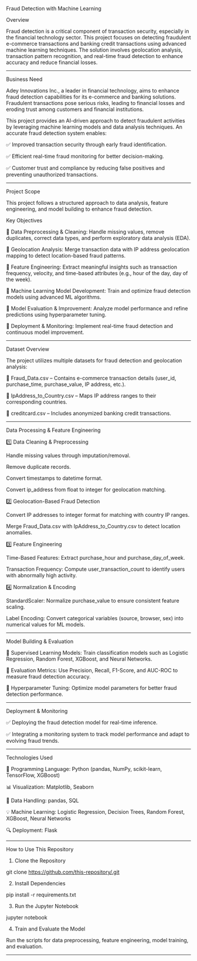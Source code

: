 Fraud Detection with Machine Learning

Overview

Fraud detection is a critical component of transaction security, especially in the financial technology sector. This project focuses on detecting fraudulent e-commerce transactions and banking credit transactions using advanced machine learning techniques. The solution involves geolocation analysis, transaction pattern recognition, and real-time fraud detection to enhance accuracy and reduce financial losses.


---

Business Need

Adey Innovations Inc., a leader in financial technology, aims to enhance fraud detection capabilities for its e-commerce and banking solutions. Fraudulent transactions pose serious risks, leading to financial losses and eroding trust among customers and financial institutions.

This project provides an AI-driven approach to detect fraudulent activities by leveraging machine learning models and data analysis techniques. An accurate fraud detection system enables:

✅ Improved transaction security through early fraud identification.

✅ Efficient real-time fraud monitoring for better decision-making.

✅ Customer trust and compliance by reducing false positives and preventing unauthorized transactions.


---

Project Scope

This project follows a structured approach to data analysis, feature engineering, and model building to enhance fraud detection.

Key Objectives

🔹 Data Preprocessing & Cleaning: Handle missing values, remove duplicates, correct data types, and perform exploratory data analysis (EDA).

🔹 Geolocation Analysis: Merge transaction data with IP address geolocation mapping to detect location-based fraud patterns.

🔹 Feature Engineering: Extract meaningful insights such as transaction frequency, velocity, and time-based attributes (e.g., hour of the day, day of the week).

🔹 Machine Learning Model Development: Train and optimize fraud detection models using advanced ML algorithms.

🔹 Model Evaluation & Improvement: Analyze model performance and refine predictions using hyperparameter tuning.

🔹 Deployment & Monitoring: Implement real-time fraud detection and continuous model improvement.


---

Dataset Overview

The project utilizes multiple datasets for fraud detection and geolocation analysis:

📌 Fraud_Data.csv – Contains e-commerce transaction details (user_id, purchase_time, purchase_value, IP address, etc.).

📌 IpAddress_to_Country.csv – Maps IP address ranges to their corresponding countries.

📌 creditcard.csv – Includes anonymized banking credit transactions.


---

Data Processing & Feature Engineering

1️⃣ Data Cleaning & Preprocessing

Handle missing values through imputation/removal.

Remove duplicate records.

Convert timestamps to datetime format.

Convert ip_address from float to integer for geolocation matching.


2️⃣ Geolocation-Based Fraud Detection

Convert IP addresses to integer format for matching with country IP ranges.

Merge Fraud_Data.csv with IpAddress_to_Country.csv to detect location anomalies.


3️⃣ Feature Engineering

Time-Based Features: Extract purchase_hour and purchase_day_of_week.

Transaction Frequency: Compute user_transaction_count to identify users with abnormally high activity.


4️⃣ Normalization & Encoding

StandardScaler: Normalize purchase_value to ensure consistent feature scaling.

Label Encoding: Convert categorical variables (source, browser, sex) into numerical values for ML models.



---

Model Building & Evaluation

🔹 Supervised Learning Models: Train classification models such as Logistic Regression, Random Forest, XGBoost, and Neural Networks.

🔹 Evaluation Metrics: Use Precision, Recall, F1-Score, and AUC-ROC to measure fraud detection accuracy.

🔹 Hyperparameter Tuning: Optimize model parameters for better fraud detection performance.


---

Deployment & Monitoring

✅ Deploying the fraud detection model for real-time inference.

✅ Integrating a monitoring system to track model performance and adapt to evolving fraud trends.


---

Technologies Used

🚀 Programming Language: Python (pandas, NumPy, scikit-learn, TensorFlow, XGBoost)

📊 Visualization: Matplotlib, Seaborn

📂 Data Handling: pandas, SQL

💡 Machine Learning: Logistic Regression, Decision Trees, Random Forest, XGBoost, Neural Networks

🔍 Deployment: Flask

---



How to Use This Repository

1. Clone the Repository

git clone https://github.com/this-repository/.git


2. Install Dependencies

pip install -r requirements.txt

3. Run the Jupyter Notebook

jupyter notebook

4. Train and Evaluate the Model

Run the scripts for data preprocessing, feature engineering, model training, and evaluation.


---





